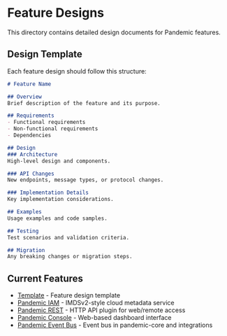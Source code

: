 # Feature Designs

This directory contains detailed design documents for Pandemic features.

## Design Template

Each feature design should follow this structure:

```markdown
# Feature Name

## Overview
Brief description of the feature and its purpose.

## Requirements
- Functional requirements
- Non-functional requirements
- Dependencies

## Design
### Architecture
High-level design and components.

### API Changes
New endpoints, message types, or protocol changes.

### Implementation Details
Key implementation considerations.

## Examples
Usage examples and code samples.

## Testing
Test scenarios and validation criteria.

## Migration
Any breaking changes or migration steps.
```

## Current Features

- [Template](template.md) - Feature design template
- [Pandemic IAM](pandemic-iam.md) - IMDSv2-style cloud metadata service
- [Pandemic REST](pandemic-rest.md) - HTTP API plugin for web/remote access
- [Pandemic Console](pandemic-console.md) - Web-based dashboard interface
- [Pandemic Event Bus](event-bus.md) - Event bus in pandemic-core and integrations